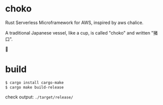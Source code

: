 # choko
Rust Serverless Microframework for AWS, inspired by aws chalice.

A traditional Japanese vessel, like a cup, is called "choko" and written "猪口".

🐗

# build

```bash
$ cargo install cargo-make
$ cargo make build-release
```

check output: `./target/release/`
